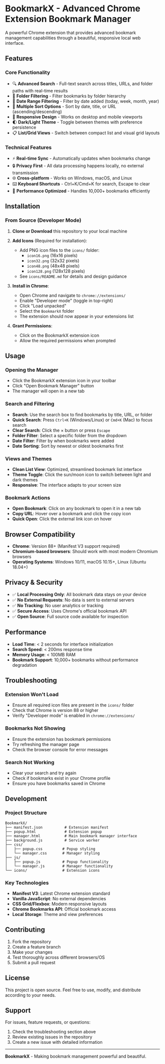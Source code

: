 # BookmarkX - Advanced Chrome Extension Bookmark Manager

A powerful Chrome extension that provides advanced bookmark management capabilities through a beautiful, responsive local web interface.

## Features

### Core Functionality

- 🔍 **Advanced Search** - Full-text search across titles, URLs, and folder paths with real-time results
- 📂 **Folder Filtering** - Filter bookmarks by folder hierarchy
- 📅 **Date Range Filtering** - Filter by date added (today, week, month, year)
- 🔄 **Multiple Sort Options** - Sort by date, title, or URL (ascending/descending)
- 📱 **Responsive Design** - Works on desktop and mobile viewports
- 🌓 **Dark/Light Theme** - Toggle between themes with preference persistence
- 📋 **List/Grid Views** - Switch between compact list and visual grid layouts

### Technical Features

- ⚡ **Real-time Sync** - Automatically updates when bookmarks change
- 🔒 **Privacy First** - All data processing happens locally, no external transmission
- 🌐 **Cross-platform** - Works on Windows, macOS, and Linux
- ⌨️ **Keyboard Shortcuts** - Ctrl+K/Cmd+K for search, Escape to clear
- 🎯 **Performance Optimized** - Handles 10,000+ bookmarks efficiently

## Installation

### From Source (Developer Mode)

1. **Clone or Download** this repository to your local machine

2. **Add Icons** (Required for installation):

   - Add PNG icon files to the `icons/` folder:
     - `icon16.png` (16x16 pixels)
     - `icon32.png` (32x32 pixels)
     - `icon48.png` (48x48 pixels)
     - `icon128.png` (128x128 pixels)
   - See `icons/README.md` for details and design guidance

3. **Install in Chrome**:

   - Open Chrome and navigate to `chrome://extensions/`
   - Enable "Developer mode" (toggle in top-right)
   - Click "Load unpacked"
   - Select the `BookmarkX` folder
   - The extension should now appear in your extensions list

4. **Grant Permissions**:
   - Click on the BookmarkX extension icon
   - Allow the required permissions when prompted

## Usage

### Opening the Manager

- Click the BookmarkX extension icon in your toolbar
- Click "Open Bookmark Manager" button
- The manager will open in a new tab

### Search and Filtering

- **Search**: Use the search box to find bookmarks by title, URL, or folder
- **Quick Search**: Press `Ctrl+K` (Windows/Linux) or `Cmd+K` (Mac) to focus search
- **Clear Search**: Click the × button or press `Escape`
- **Folder Filter**: Select a specific folder from the dropdown
- **Date Filter**: Filter by when bookmarks were added
- **Date Sorting**: Sort by newest or oldest bookmarks first

### Views and Themes

- **Clean List View**: Optimized, streamlined bookmark list interface
- **Theme Toggle**: Click the sun/moon icon to switch between light and dark themes
- **Responsive**: The interface adapts to your screen size

### Bookmark Actions

- **Open Bookmark**: Click on any bookmark to open it in a new tab
- **Copy URL**: Hover over a bookmark and click the copy icon
- **Quick Open**: Click the external link icon on hover

## Browser Compatibility

- **Chrome**: Version 88+ (Manifest V3 support required)
- **Chromium-based browsers**: Should work with most modern Chromium browsers
- **Operating Systems**: Windows 10/11, macOS 10.15+, Linux (Ubuntu 18.04+)

## Privacy & Security

- ✅ **Local Processing Only**: All bookmark data stays on your device
- ✅ **No External Requests**: No data is sent to external servers
- ✅ **No Tracking**: No user analytics or tracking
- ✅ **Secure Access**: Uses Chrome's official bookmark API
- ✅ **Open Source**: Full source code available for inspection

## Performance

- **Load Time**: < 2 seconds for interface initialization
- **Search Speed**: < 200ms response time
- **Memory Usage**: < 100MB RAM
- **Bookmark Support**: 10,000+ bookmarks without performance degradation

## Troubleshooting

### Extension Won't Load

- Ensure all required icon files are present in the `icons/` folder
- Check that Chrome is version 88 or higher
- Verify "Developer mode" is enabled in `chrome://extensions/`

### Bookmarks Not Showing

- Ensure the extension has bookmark permissions
- Try refreshing the manager page
- Check the browser console for error messages

### Search Not Working

- Clear your search and try again
- Check if bookmarks exist in your Chrome profile
- Ensure you have bookmarks saved in Chrome

## Development

### Project Structure

```
BookmarkX/
├── manifest.json          # Extension manifest
├── popup.html             # Extension popup
├── manager.html           # Main bookmark manager interface
├── background.js          # Service worker
├── css/
│   ├── popup.css         # Popup styling
│   └── manager.css       # Manager styling
├── js/
│   ├── popup.js          # Popup functionality
│   └── manager.js        # Manager functionality
└── icons/                # Extension icons
```

### Key Technologies

- **Manifest V3**: Latest Chrome extension standard
- **Vanilla JavaScript**: No external dependencies
- **CSS Grid/Flexbox**: Modern responsive layouts
- **Chrome Bookmarks API**: Official bookmark access
- **Local Storage**: Theme and view preferences

## Contributing

1. Fork the repository
2. Create a feature branch
3. Make your changes
4. Test thoroughly across different browsers/OS
5. Submit a pull request

## License

This project is open source. Feel free to use, modify, and distribute according to your needs.

## Support

For issues, feature requests, or questions:

1. Check the troubleshooting section above
2. Review existing issues in the repository
3. Create a new issue with detailed information

---

**BookmarkX** - Making bookmark management powerful and beautiful.
